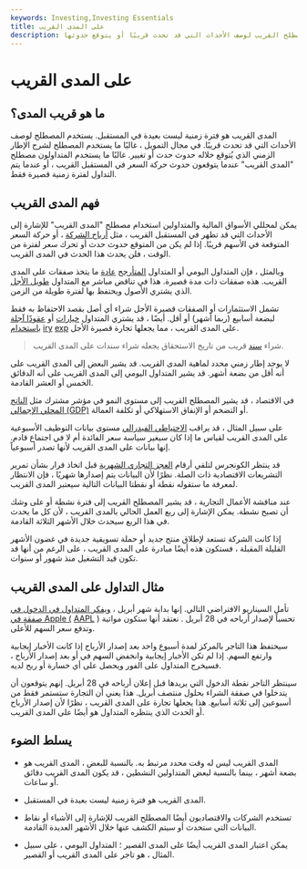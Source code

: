 ```yaml
---
keywords: Investing,Investing Essentials
title: على المدى القريب
description: يستخدم المصطلح القريب لوصف الأحداث التي قد تحدث قريبًا أو يتوقع حدوثها.
---
```


# على المدى القريب
## ما هو قريب المدى؟

المدى القريب هو فترة زمنية ليست بعيدة في المستقبل. يستخدم المصطلح لوصف الأحداث التي قد تحدث قريبًا. في مجال التمويل ، غالبًا ما يستخدم المصطلح لشرح الإطار الزمني الذي يُتوقع خلاله حدوث حدث أو تغيير. غالبًا ما يستخدم المتداولون مصطلح "المدى القريب" عندما يتوقعون حدوث حركة السعر في المستقبل القريب ، أو عندما يتم التداول لفترة زمنية قصيرة فقط.

## فهم المدى القريب

يمكن لمحللي الأسواق المالية والمتداولين استخدام مصطلح "المدى القريب" للإشارة إلى الأحداث التي قد تظهر في المستقبل القريب ، مثل [أرباح الشركة](/earnings) ، أو حركة السعر المتوقعة في الأسهم قريبًا. إذا لم يكن من المتوقع حدوث حدث أو تحرك سعر لفترة من الوقت ، فلن يحدث هذا الحدث في المدى القريب.

وبالمثل ، فإن المتداول اليومي أو المتداول [المتأرجح](/swingtrading) [عادة](/swingtrading) ما يتخذ صفقات على المدى القريب. هذه صفقات ذات مدة قصيرة. هذا في تناقض مباشر مع المتداول [طويل الأجل](/longterm) الذي يشتري الأصول ويحتفظ بها لفترة طويلة من الزمن.

تشمل الاستثمارات أو الصفقات قصيرة الأجل شراء أي أصل بقصد الاحتفاظ به فقط لبضعة أسابيع (ربما أشهر) أو أقل. أيضًا ، قد يشتري المتداول [خيارات](/option) أو [عقودًا آجلة باستخدام](/futures) [iry](/expirationdate) [exp](/expirationdate) على المدى القريب ، مما يجعلها تجارة قصيرة الأجل.

> شراء [سند](/bond) قريب من تاريخ الاستحقاق يجعله شراء سندات على المدى القريب.

>

لا يوجد إطار زمني محدد لماهية المدى القريب. قد يشير البعض إلى المدى القريب على أنه أقل من بضعة أشهر. قد يشير المتداول اليومي إلى المدى القريب على أنه الدقائق الخمس أو العشر القادمة.

في الاقتصاد ، قد يشير المصطلح القريب إلى مستوى النمو في مؤشر مشترك مثل [الناتج المحلي الإجمالي (GDP)](/gdp) أو التضخم أو الإنفاق الاستهلاكي أو تكلفة العمالة.

على سبيل المثال ، قد يراقب [الاحتياطي الفيدرالي](/federalreservebank) مستوى بيانات التوظيف الأسبوعية على المدى القريب لقياس ما إذا كان سيغير سياسة سعر الفائدة أم لا في اجتماع قادم. إنها بيانات على المدى القريب لأنها تصدر أسبوعياً.

قد ينتظر الكونجرس لتلقي أرقام [العجز التجاري الشهرية](/trade_deficit) قبل اتخاذ قرار بشأن تمرير التشريعات الاقتصادية ذات الصلة. نظرًا لأن البيانات يتم إصدارها شهريًا ، فإن الانتظار لمعرفة ما ستقوله نقطة أو نقطتا البيانات التالية سيعتبر المدى القريب.

عند مناقشة الأعمال التجارية ، قد يشير المصطلح القريب إلى فترة نشطة أو على وشك أن تصبح نشطة. يمكن الإشارة إلى ربع العمل الحالي بالمدى القريب ، لأن كل ما يحدث في هذا الربع سيحدث خلال الأشهر الثلاثة القادمة.

إذا كانت الشركة تستعد لإطلاق منتج جديد أو حملة تسويقية جديدة في غضون الأشهر القليلة المقبلة ، فستكون هذه أيضًا مبادرة على المدى القريب ، على الرغم من أنها قد تكون قيد التشغيل منذ شهور أو سنوات.

## مثال التداول على المدى القريب

تأمل السيناريو الافتراضي التالي. إنها بداية شهر أبريل ، [ويفكر المتداول في الدخول في صفقة في Apple (](/bull) [AAPL](/bull) ) تحسباً لإصدار أرباحه في 28 أبريل . نعتقد أنها ستكون مواتية وتدفع سعر السهم للأعلى.

سيحتفظ هذا التاجر بالمركز لمدة أسبوع واحد بعد إصدار الأرباح إذا كانت الأخبار إيجابية وارتفع السهم. إذا لم تكن الأخبار إيجابية وانخفض السهم في أو بعد إصدار الأرباح ، فسيخرج المتداول على الفور ويحصل على أي خسارة أو ربح لديه.

سينتظر التاجر نقطة الدخول التي يريدها قبل إعلان أرباحه في 28 أبريل. إنهم يتوقعون أن يتدخلوا في صفقة الشراء بحلول منتصف أبريل. هذا يعني أن التجارة ستستمر فقط من أسبوعين إلى ثلاثة أسابيع. هذا يجعلها تجارة على المدى القريب ، نظرًا لأن إصدار الأرباح أو الحدث الذي ينتظره المتداول هو أيضًا على المدى القريب.

## يسلط الضوء

- المدى القريب ليس له وقت محدد مرتبط به. بالنسبة للبعض ، المدى القريب هو بضعة أشهر ، بينما بالنسبة لبعض المتداولين النشطين ، قد يكون المدى القريب دقائق أو ساعات.

- المدى القريب هو فترة زمنية ليست بعيدة في المستقبل.

- تستخدم الشركات والاقتصاديون أيضًا المصطلح القريب للإشارة إلى الأشياء أو نقاط البيانات التي ستحدث أو سيتم الكشف عنها خلال الأشهر العديدة القادمة.

- يمكن اعتبار المدى القريب أيضًا على المدى القصير ؛ المتداول اليومي ، على سبيل المثال ، هو تاجر على المدى القريب أو القصير.

